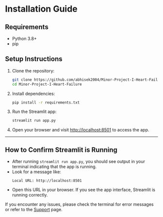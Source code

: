 # Installation Guide

## Requirements

- Python 3.8+
- pip

## Setup Instructions

1. Clone the repository:
   ```sh
   git clone https://github.com/abhisek2004/Minor-Project-I-Heart-Failure.git
   cd Minor-Project-I-Heart-Failure
   ```

2. Install dependencies:
   ```sh
   pip install -r requirements.txt
   ```

3. Run the Streamlit app:
   ```sh
   streamlit run app.py
   ```

4. Open your browser and visit [http://localhost:8501](http://localhost:8501) to access the app.

---

## How to Confirm Streamlit is Running

- After running `streamlit run app.py`, you should see output in your terminal indicating that the app is running.
- Look for a message like:
  ```
  Local URL: http://localhost:8501
  ```
- Open this URL in your browser. If you see the app interface, Streamlit is running correctly.

If you encounter any issues, please check the terminal for error messages or refer to the [Support](SUPPORT.md) page.